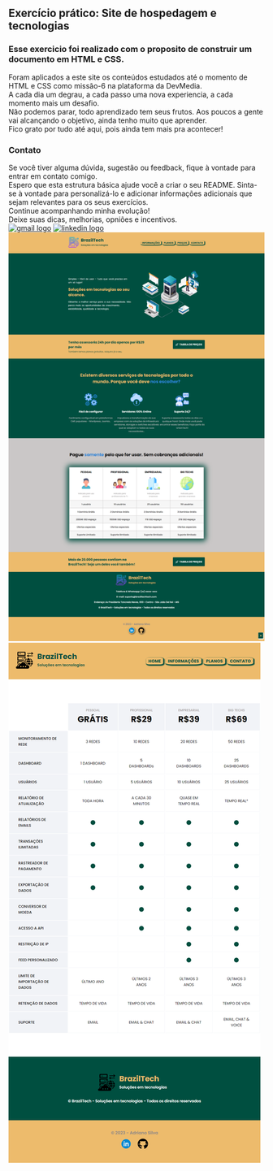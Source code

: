 <h2>Exercício prático: Site de hospedagem e tecnologias</h2>
<div>
  <h3>Esse exercicio foi realizado com o proposito de construir um documento em HTML e CSS.</h3>
  <p>Foram aplicados a este site os conteúdos estudados até o momento de HTML e CSS como missão-6 na plataforma da DevMedia.<br>A cada dia um degrau, a cada passo uma nova experiencia, a cada momento mais um desafio.<br>
Não podemos parar, todo aprendizado tem seus frutos.
Aos poucos a gente vai alcançando o objetivo, ainda tenho muito que aprender.<br>
Fico grato por tudo até aqui, pois ainda tem mais pra acontecer!
</p>
</div>

<div>
  <h3>Contato</h3>
  Se você tiver alguma dúvida, sugestão ou feedback, fique à vontade para entrar em contato comigo. 
  <br>
  Espero que esta estrutura básica ajude você a criar o seu README. Sinta-se à vontade para personalizá-lo e adicionar informações adicionais que sejam relevantes para os seus exercícios.<br>
  Continue acompanhando minha evolução!<br>
  Deixe suas dicas, melhorias, opniões e incentivos.<br>
  <a href="mailto:adrianomatilde@gmail.com" target="blank"><img src="https://img.shields.io/static/v1?message=Gmail&logo=gmail&label=&color=D14836&logoColor=white&labelColor=&style=for-the-badge" height="35" alt="gmail logo"></a>
  <a href="https://www.linkedin.com/in/adrianomsj/" target="blank">
    <img src="https://img.shields.io/static/v1?message=LinkedIn&logo=linkedin&label=&color=0077B5&logoColor=white&labelColor=&style=for-the-badge" height="35" alt="linkedin logo"/>
  </a>
</div>

<img src="pagina-home.png"/>
<img src="pagina-tabeladeprecospng.png"/>
